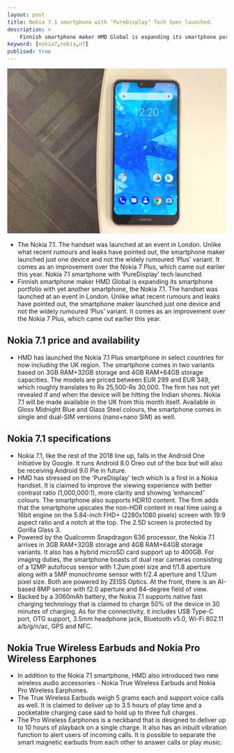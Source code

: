 ```yaml
---
layout: post
title: Nokia 7.1 smartphone with ‘PureDisplay’ Tech Spec launched.
description: >
    Finnish smartphone maker HMD Global is expanding its smartphone portfolio with yet another smartphone.
keyword: [nokia7,nokia,n7]
publised: true
---
```

![nk7.1](/assets/img/blog/nk7.jpg)

* The Nokia 7.1. The handset was launched at an event in London. Unlike what recent rumours and leaks have pointed out, the smartphone maker launched just one device and not the widely rumoured ‘Plus’ variant. It comes as an improvement over the Nokia 7 Plus, which came out earlier this year.
Nokia 7.1 smartphone with ‘PureDisplay’ tech launched
* Finnish smartphone maker HMD Global is expanding its smartphone portfolio with yet another smartphone, the Nokia 7.1. The handset was launched at an event in London. Unlike what recent rumours and leaks have pointed out, the smartphone maker launched just one device and not the widely rumoured ‘Plus’ variant. It comes as an improvement over the Nokia 7 Plus, which came out earlier this year.
## Nokia 7.1 price and availability
* HMD has launched the Nokia 7.1 Plus smartphone in select countries for now including the UK region. The smartphone comes in two variants based on 3GB RAM+32GB storage and 4GB RAM+64GB storage capacities. The models are priced between EUR 299 and EUR 349, which roughly translates to Rs 25,500-Rs 30,000. The firm has not yet revealed if and when the device will be hitting the Indian shores. Nokia 7.1 will be made available in the UK from this month itself. Available in Gloss Midnight Blue and Glass Steel colours, the smartphone comes in single and dual-SIM versions (nano+nano SIM) as well.
## Nokia 7.1 specifications
* Nokia 7.1, like the rest of the 2018 line up, falls in the Android One initiative by Google. It runs Android 8.0 Oreo out of the box but will also be receiving Android 9.0 Pie in future.
* HMD has stressed on the 'PureDisplay' tech which is a first in a Nokia handset. It is claimed to improve the viewing experience with better contrast ratio (1,000,000:1), more clarity and showing ‘enhanced’ colours. The smartphone also supports HDR10 content. The firm adds that the smartphone upscales the non-HDR content in real time using a 16bit engine on the 5.84-inch FHD+ (2280x1080 pixels) screen with 19:9 aspect ratio and a notch at the top. The 2.5D screen is protected by Gorilla Glass 3.
* Powered by the Qualcomm Snapdragon 636 processor, the Nokia 7.1 arrives in 3GB RAM+32GB storage and 4GB RAM+64GB storage variants. It also has a hybrid microSD card support up to 400GB.
For imaging duties, the smartphone boasts of dual rear cameras consisting of a 12MP autofocus sensor with 1.2um pixel size and f/1.8 aperture along with a 5MP monochrome sensor with f/2.4 aperture and 1.12um pixel size. Both are powered by ZEISS Optics. At the front, there is an AI-based 8MP sensor with f2.0 aperture and 84-degree field of view.
* Backed by a 3060mAh battery, the Nokia 7.1 supports native fast charging technology that is claimed to charge 50% of the device in 30 minutes of charging. As for the connectivity, it includes USB Type-C port, OTG support, 3.5mm headphone jack, Bluetooth v5.0, Wi-Fi 802.11 a/b/g/n/ac, GPS and NFC.
## Nokia True Wireless Earbuds and Nokia Pro Wireless Earphones
* In addition to the Nokia 7.1 smartphone, HMD also introduced two new wireless audio accessories - Nokia True Wireless Earbuds and Nokia Pro Wireless Earphones.
* The True Wireless Earbuds weigh 5 grams each and support voice calls as well. It is claimed to deliver up to 3.5 hours of play time and a pocketable charging case said to hold up to three full charges.
* The Pro Wireless Earphones is a neckband that is designed to deliver up to 10 hours of playback on a single charge. It also has an inbuilt vibration function to alert users of incoming calls. It is possible to separate the smart magnetic earbuds from each other to answer calls or play music.

